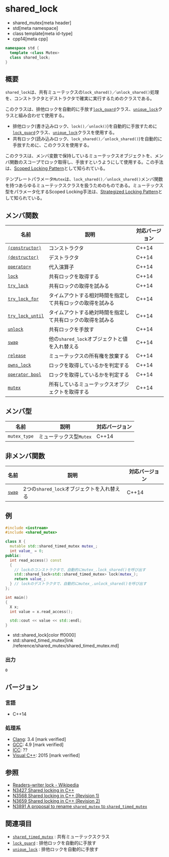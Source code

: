 # shared_lock
* shared_mutex[meta header]
* std[meta namespace]
* class template[meta id-type]
* cpp14[meta cpp]

```cpp
namespace std {
  template <class Mutex>
  class shared_lock;
}
```

## 概要
`shared_lock`は、共有ミューテックスの`lock_shared()`／`unlock_shared()`処理を、コンストラクタとデストラクタで確実に実行するためのクラスである。

このクラスは、排他ロックを自動的に手放す[`lock_guard`](/reference/mutex/lock_guard.md)クラス、[`unique_lock`](/reference/mutex/unique_lock.md)クラスと組み合わせて使用する。

- 排他ロック(書き込みロック、`lock()`／`unlock()`)を自動的に手放すために[`lock_guard`](/reference/mutex/lock_guard.md)クラス、[`unique_lock`](/reference/mutex/unique_lock.md)クラスを使用する。
- 共有ロック(読み込みロック、`lock_shared()`／`unlock_shared()`)を自動的に手放すために、このクラスを使用する。

このクラスは、メンバ変数で保持しているミューテックスオブジェクトを、メンバ関数のスコープでロック取得し、手放すというようにして使用する。この手法は、[Scoped Locking Pattern](https://www.dre.vanderbilt.edu/~schmidt/PDF/ScopedLocking.pdf)として知られている。

テンプレートパラメータ`Mutex`は、`lock_shared()`／`unlock_shared()`メンバ関数を持つあらゆるミューテックスクラスを扱うためのものである。ミューテックス型をパラメータ化するScoped Locking手法は、[Strategized Locking Pattern](https://www.dre.vanderbilt.edu/~schmidt/PDF/locking-patterns.pdf)として知られている。


## メンバ関数

| 名前 | 説明 | 対応バージョン |
|-----------------------------------------------------|--------------------------------------------------------|-------|
| [`(constructor)`](shared_lock/op_constructor.md)  | コンストラクタ | C++14 |
| [`(destructor)`](shared_lock/op_destructor.md)    | デストラクタ | C++14 |
| [`operator=`](shared_lock/op_assign.md)           | 代入演算子 | C++14 |
| [`lock`](shared_lock/lock.md)                     | 共有ロックを取得する | C++14 |
| [`try_lock`](shared_lock/try_lock.md)             | 共有ロックの取得を試みる | C++14 |
| [`try_lock_for`](shared_lock/try_lock_for.md)     | タイムアウトする相対時間を指定して共有ロックの取得を試みる | C++14 |
| [`try_lock_until`](shared_lock/try_lock_until.md) | タイムアウトする絶対時間を指定して共有ロックの取得を試みる | C++14 |
| [`unlock`](shared_lock/unlock.md)                 | 共有ロックを手放す | C++14 |
| [`swap`](shared_lock/swap.md)                     | 他の`shared_lock`オブジェクトと値を入れ替える | C++14 |
| [`release`](shared_lock/release.md)               | ミューテックスの所有権を放棄する | C++14 |
| [`owns_lock`](shared_lock/owns_lock.md)           | ロックを取得しているかを判定する | C++14 |
| [`operator bool`](shared_lock/op_bool.md)         | ロックを取得しているかを判定する | C++14 |
| [`mutex`](shared_lock/mutex.md)                   | 所有しているミューテックスオブジェクトを取得する | C++14 |


## メンバ型

| 名前 | 説明 | 対応バージョン |
|--------------|-------------------------|-------|
| `mutex_type` | ミューテックス型`Mutex` | C++14 |


## 非メンバ関数

| 名前 | 説明 | 対応バージョン |
|--------------------------------------|--------------------------------------------|-------|
| [`swap`](shared_lock/swap_free.md) | 2つの`shared_lock`オブジェクトを入れ替える | C++14 |


## 例
```cpp example
#include <iostream>
#include <shared_mutex>

class X {
  mutable std::shared_timed_mutex mutex_;
  int value_ = 0;
public:
  int read_access() const
  {
    // lockのコンストラクタで、自動的にmutex_.lock_shared()を呼び出す
    std::shared_lock<std::shared_timed_mutex> lock(mutex_);
    return value_;
  } // lockのデストラクタで、自動的にmutex_.unlock_shared()を呼び出す
};

int main()
{
  X x;
  int value = x.read_access();

  std::cout << value << std::endl;
}
```
* std::shared_lock[color ff0000]
* std::shared_timed_mutex[link /reference/shared_mutex/shared_timed_mutex.md]

### 出力
```
0
```

## バージョン
### 言語
- C++14

### 処理系
- [Clang](/implementation.md#clang): 3.4 [mark verified]
- [GCC](/implementation.md#gcc): 4.9 [mark verified]
- [ICC](/implementation.md#icc): ??
- [Visual C++](/implementation.md#visual_cpp): 2015 [mark verified]


## 参照
- [Readers–writer lock - Wikipedia](https://en.wikipedia.org/wiki/Readers%E2%80%93writer_lock)
- [N3427 Shared locking in C++](http://www.open-std.org/jtc1/sc22/wg21/docs/papers/2012/n3427.html)
- [N3568 Shared locking in C++ (Revision 1)](http://www.open-std.org/jtc1/sc22/wg21/docs/papers/2013/n3568.html)
- [N3659 Shared locking in C++ (Revision 2)](http://www.open-std.org/jtc1/sc22/wg21/docs/papers/2013/n3659.html)
- [N3891 A proposal to rename `shared_mutex` to `shared_timed_mutex`](http://www.open-std.org/jtc1/sc22/wg21/docs/papers/2014/n3891.htm)


## 関連項目
- [`shared_timed_mutex`](shared_timed_mutex.md) : 共有ミューテックスクラス
- [`lock_guard`](/reference/mutex/lock_guard.md) : 排他ロックを自動的に手放す
- [`unique_lock`](/reference/mutex/unique_lock.md) : 排他ロックを自動的に手放す


